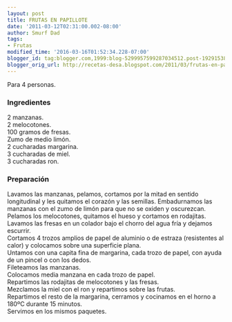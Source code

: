 ```yaml
---
layout: post
title: FRUTAS EN PAPILLOTE
date: '2011-03-12T02:31:00.002-08:00'
author: Smurf Dad
tags:
- Frutas
modified_time: '2016-03-16T01:52:34.228-07:00'
blogger_id: tag:blogger.com,1999:blog-5299957599287034512.post-192915380782684417
blogger_orig_url: http://recetas-desa.blogspot.com/2011/03/frutas-en-papillote.html
---
```


Para 4 personas.<br /><h3>Ingredientes</h3>2 manzanas.<br />2 melocotones.<br />100 gramos de fresas.<br />Zumo de medio limón.<br />2 cucharadas margarina.<br />3 cucharadas de miel.<br />3 cucharadas ron.<br /><h3>Preparación</h3>Lavamos las manzanas, pelamos, cortamos por la mitad en sentido longitudinal y les quitamos el corazón y las semillas. Embadurnamos las manzanas con el zumo de limón para que no se oxiden y oscurezcan.<br />Pelamos los melocotones, quitamos el hueso y cortamos en rodajitas.<br />Lavamos las fresas en un colador bajo el chorro del agua fría y dejamos escurrir.<br />Cortamos 4 trozos amplios de papel de aluminio o de estraza (resistentes al calor) y colocamos sobre una superficie plana.<br />Untamos con una capita fina de margarina, cada trozo de papel, con ayuda de un pincel o con los dedos.<br />Fileteamos las manzanas.<br />Colocamos media manzana en cada trozo de papel.<br />Repartimos las rodajitas de melocotones y las fresas.<br />Mezclamos la miel con el ron y repartimos sobre las frutas.<br />Repartimos el resto de la margarina, cerramos y cocinamos en el horno a 180ºC durante 15 minutos.<br />Servimos en los mismos paquetes.
